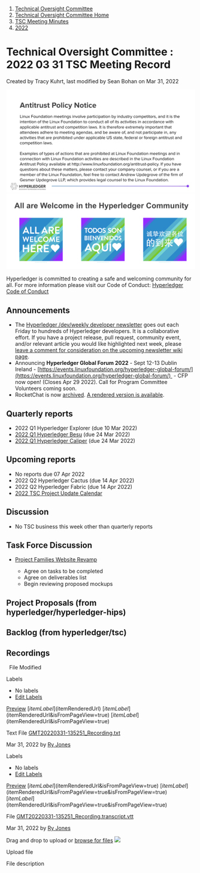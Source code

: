 1. [Technical Oversight Committee](index.html)
2. [Technical Oversight Committee Home](Technical-Oversight-Committee-Home_21430274.html)
3. [TSC Meeting Minutes](TSC-Meeting-Minutes_21448544.html)
4. [2022](2022_21443639.html)

# Technical Oversight Committee : 2022 03 31 TSC Meeting Record

Created by Tracy Kuhrt, last modified by Sean Bohan on Mar 31, 2022

![](attachments/21431877/21448548.png?height=250) ![](attachments/21431877/21448549.png?height=250)

Hyperledger is committed to creating a safe and welcoming community for all. For more information please visit our Code of Conduct: [Hyperledger Code of Conduct](https://lf-hyperledger.atlassian.net/wiki/spaces/HYP/pages/19595281/Hyperledger+Code+of+Conduct)

## Announcements

- The [Hyperledger /dev/weekly developer newsletter](https://lf-hyperledger.atlassian.net/wiki/pages/viewpage.action?pageId=17170445) goes out each Friday to hundreds of Hyperledger developers. It is a collaborative effort. If you have a project release, pull request, community event, and/or relevant article you would like highlighted next week, please [leave a comment for consideration on the upcoming newsletter wiki page](https://lf-hyperledger.atlassian.net/wiki/display/DR/2021).
- Announcing **Hyperledger Global Forum 2022** - Sept 12-13 Dublin Ireland - [https://events.linuxfoundation.org/hyperledger-global-forum/](https://events.linuxfoundation.org/hyperledger-global-forum/)  - CFP now open! (Closes Apr 29 2022). Call for Program Committee Volunteers coming soon.
- RocketChat is now [archived](https://github.com/hyperledger-archives/rocket-chat-export). [A rendered version is available](https://hyperledger-archives.github.io/rocket-chat-export/).

## Quarterly reports

- 2022 Q1 Hyperledger Explorer (due 10 Mar 2022)
- [2022 Q1 Hyperledger Besu](https://lf-hyperledger.atlassian.net/wiki/display/TSC/2022+Q1+Hyperledger+Besu) (due 24 Mar 2022)
- [2022 Q1 Hyperledger Caliper](https://lf-hyperledger.atlassian.net/wiki/display/TSC/2022+Q1+Hyperledger+Caliper) (due 24 Mar 2022)

## Upcoming reports

- No reports due 07 Apr 2022
- 2022 Q2 Hyperledger Cactus (due 14 Apr 2022)
- 2022 Q2 Hyperledger Fabric (due 14 Apr 2022)
- [2022 TSC Project Update Calendar](https://lf-hyperledger.atlassian.net/wiki/display/TSC/2022+TSC+Project+Update+Calendar)

## Discussion

- No TSC business this week other than quarterly reports

## Task Force Discussion

- [Project Families Website Revamp](https://lf-hyperledger.atlassian.net/wiki/spaces/TF/pages/21010579/Project+Families+Website+Revamp)
  
  - Agree on tasks to be completed
  - Agree on deliverables list
  - Begin reviewing proposed mockups

## Project Proposals (from hyperledger/hyperledger-hips)

## Backlog (from hyperledger/tsc)

## Recordings

  File Modified

Labels

- No labels
- [Edit Labels](# "Edit Labels")

[Preview]() [$itemLabel]($itemRenderedUrl) [$itemLabel]($itemRenderedUrl&isFromPageView=true) [$itemLabel]($itemRenderedUrl&isFromPageView=true)

Text File [GMT20220331-135251\_Recording.txt](attachments/21444246/21455922.txt "Download")

Mar 31, 2022 by [Ry Jones](/wiki/people/557058:078cecfc-fb17-4d9a-8759-b5b74efa6850)

Labels

- No labels
- [Edit Labels](# "Edit Labels")

[Preview]() [$itemLabel]($itemRenderedUrl&isFromPageView=true) [$itemLabel]($itemRenderedUrl&isFromPageView=true&isFromPageView=true) [$itemLabel]($itemRenderedUrl&isFromPageView=true&isFromPageView=true)

File [GMT20220331-135251\_Recording.transcript.vtt](attachments/21444246/21455923.vtt "Download")

Mar 31, 2022 by [Ry Jones](/wiki/people/557058:078cecfc-fb17-4d9a-8759-b5b74efa6850)

Drag and drop to upload or [browse for files]() ![](images/icons/wait.gif)

Upload file

File description

